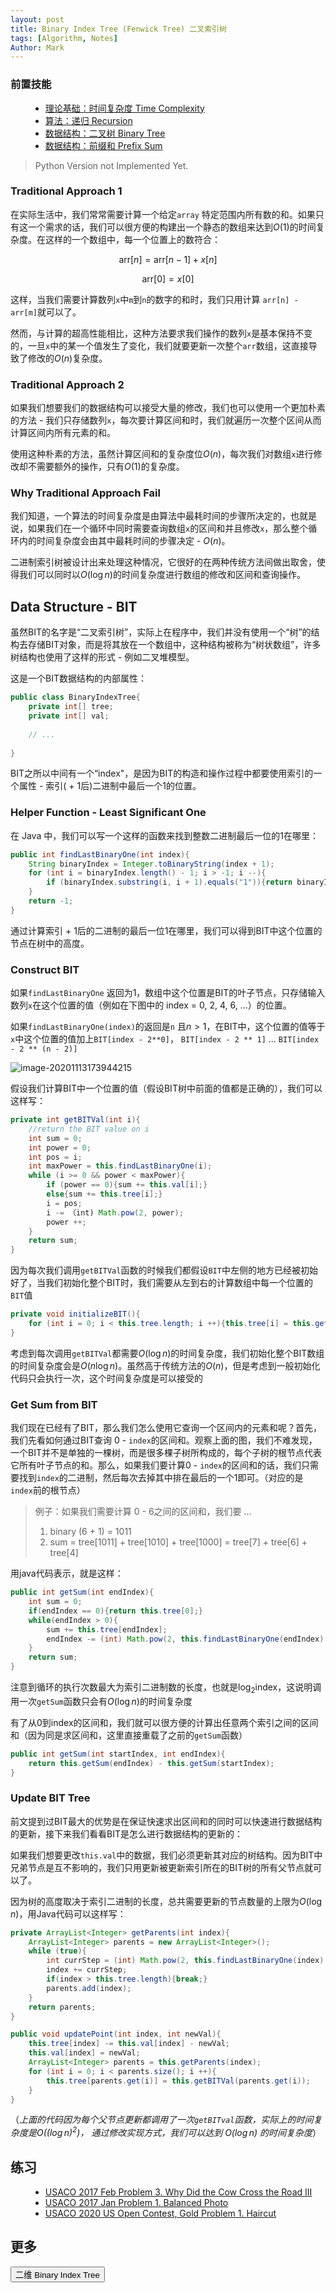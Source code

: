 ```yaml
---
layout: post
title: Binary Index Tree (Fenwick Tree) 二叉索引树
tags: [Algorithm, Notes]
Author: Mark
---
```


### 前置技能

<ul class="time-vertical" style="margin-left: 32px;">
    <li><online></online><a href="{{ site.baseurl }}/2021/03/02/Time-Complexity.html">理论基础：时间复杂度 Time Complexity</a></li>
    <li><offline></offline><a href="">算法：递归 Recursion</a></li>
    <li><offline></offline><a href="">数据结构：二叉树 Binary Tree</a></li>
    <li><offline></offline><a href="">数据结构：前缀和 Prefix Sum</a></li>
</ul>

> Python Version not Implemented Yet.


### Traditional Approach 1

在实际生活中，我们常常需要计算一个给定`array` 特定范围内所有数的和。如果只有这一个需求的话，我们可以很方便的构建出一个静态的数组来达到$O(1)$的时间复杂度。在这样的一个数组中，每一个位置上的数符合：


$$
\text{arr}[n] = \text{arr}[n - 1] + x[n]
$$

$$
\text{arr}[0] = x[0]
$$

这样，当我们需要计算数列`x`中`m`到`n`的数字的和时，我们只用计算 `arr[n] - arr[m]`就可以了。

然而，与计算的超高性能相比，这种方法要求我们操作的数列`x`是基本保持不变的，一旦`x`中的某一个值发生了变化，我们就要更新一次整个`arr`数组，这直接导致了修改的$O(n)$复杂度。

### Traditional Approach 2

如果我们想要我们的数据结构可以接受大量的修改，我们也可以使用一个更加朴素的方法 - 我们只存储数列`x`，每次要计算区间和时，我们就遍历一次整个区间从而计算区间内所有元素的和。

使用这种朴素的方法，虽然计算区间和的复杂度位$O(n)$，每次我们对数组`x`进行修改却不需要额外的操作，只有$O(1)$的复杂度。

### Why Traditional Approach Fail

我们知道，一个算法的时间复杂度是由算法中最耗时间的步骤所决定的，也就是说，如果我们在一个循环中同时需要查询数组`x`的区间和并且修改`x`，那么整个循环内的时间复杂度会由其中最耗时间的步骤决定 - $O(n)$。

二进制索引树被设计出来处理这种情况，它很好的在两种传统方法间做出取舍，使得我们可以同时以$O(\log{n})$的时间复杂度进行数组的修改和区间和查询操作。

## Data Structure - BIT

虽然BIT的名字是“二叉索引树”，实际上在程序中，我们并没有使用一个“树”的结构去存储BIT对象，而是将其放在一个数组中，这种结构被称为“树状数组”，许多树结构也使用了这样的形式 - 例如二叉堆模型。

这是一个BIT数据结构的内部属性：

```java
public class BinaryIndexTree{
    private int[] tree;
    private int[] val;
    
    // ...
    
}
```

BIT之所以中间有一个“index"，是因为BIT的构造和操作过程中都要使用索引的一个属性 - 索引( + 1后)二进制中最后一个1的位置。

### Helper Function - Least Significant One

在 Java 中，我们可以写一个这样的函数来找到整数二进制最后一位的1在哪里：

```java
public int findLastBinaryOne(int index){
    String binaryIndex = Integer.toBinaryString(index + 1);
    for (int i = binaryIndex.length() - 1; i > -1; i --){
        if (binaryIndex.substring(i, i + 1).equals("1")){return binaryIndex.length() - i;}
    }
    return -1;
}
```

通过计算索引 + 1后的二进制的最后一位1在哪里，我们可以得到BIT中这个位置的节点在树中的高度。

### Construct BIT

如果`findLastBinaryOne` 返回为1，数组中这个位置是BIT的叶子节点，只存储输入数列`x`在这个位置的值（例如在下图中的 index = 0, 2, 4, 6, ...）的位置。

如果`findLastBinaryOne(index)`的返回是`n` 且$n > 1$，在BIT中，这个位置的值等于`x`中这个位置的值加上`BIT[index - 2**0]`， `BIT[index - 2 ** 1]` ... `BIT[index - 2 ** (n - 2)]`

![image-20201113173944215](https://gitee.com/MarkYutianChen/mark-markdown-imagebed/raw/master/20210502162737.png)

假设我们计算BIT中一个位置的值（假设BIT树中前面的值都是正确的），我们可以这样写：

```java
private int getBITVal(int i){
    //return the BIT value on i
    int sum = 0;
    int power = 0;
    int pos = i;
    int maxPower = this.findLastBinaryOne(i);
    while (i >= 0 && power < maxPower){
        if (power == 0){sum += this.val[i];}
        else{sum += this.tree[i];}
        i = pos;
        i -= （int) Math.pow(2, power);
        power ++;
    }
    return sum;
}
```

因为每次我们调用`getBITVal`函数的时候我们都假设`BIT`中左侧的地方已经被初始好了，当我们初始化整个BIT时，我们需要从左到右的计算数组中每一个位置的 `BIT`值

```java
private void initializeBIT(){
    for (int i = 0; i < this.tree.length; i ++){this.tree[i] = this.getBITVal(i);}
}
```

考虑到每次调用`getBITVal`都需要$O(\log{n})$的时间复杂度，我们初始化整个BIT数组的时间复杂度会是$O(n \log{n})$。虽然高于传统方法的$O(n)$，但是考虑到一般初始化代码只会执行一次，这个时间复杂度是可以接受的

### Get Sum from BIT

我们现在已经有了BIT，那么我们怎么使用它查询一个区间内的元素和呢？首先，我们先看如何通过BIT查询 0 - `index`的区间和。观察上面的图，我们不难发现，一个BIT并不是单独的一棵树，而是很多棵子树所构成的，每个子树的根节点代表它所有叶子节点的和。那么，如果我们要计算0 - `index`的区间和的话，我们只需要找到`index`的二进制，然后每次去掉其中排在最后的一个1即可。（对应的是`index`前的根节点）

> 例子：如果我们需要计算 0 - 6之间的区间和，我们要 ...
>
> 1. binary (6 + 1)  = 1011
> 2. sum = tree[1011] + tree[1010] + tree[1000] = tree[7] + tree[6] + tree[4]

用java代码表示，就是这样：

```java
public int getSum(int endIndex){
    int sum = 0;
    if(endIndex == 0){return this.tree[0];}
    while(endIndex > 0){
        sum += this.tree[endIndex];
        endIndex -= (int) Math.pow(2, this.findLastBinaryOne(endIndex) - 1);
    }
    return sum;
}
```

注意到循环的执行次数最大为索引二进制数的长度，也就是$\log_2{\text{index}}$，这说明调用一次`getSum`函数只会有$O(\log{n})$的时间复杂度

有了从0到index的区间和，我们就可以很方便的计算出任意两个索引之间的区间和（因为同是求区间和，这里直接重载了之前的`getSum`函数）

```java
public int getSum(int startIndex, int endIndex){
    return this.getSum(endIndex) - this.getSum(startIndex);
}
```

### Update BIT Tree

前文提到过BIT最大的优势是在保证快速求出区间和的同时可以快速进行数据结构的更新，接下来我们看看BIT是怎么进行数据结构的更新的：

如果我们想要更改`this.val`中的数据，我们必须更新其对应的树结构。因为BIT中兄弟节点是互不影响的，我们只用更新被更新索引所在的BIT树的所有父节点就可以了。

因为树的高度取决于索引二进制的长度，总共需要更新的节点数量的上限为$O(\log{n})$，用Java代码可以这样写：

```java
private ArrayList<Integer> getParents(int index){
    ArrayList<Integer> parents = new ArrayList<Integer>();
    while (true){
        int currStep = (int) Math.pow(2, this.findLastBinaryOne(index) - 1);
        index += currStep;
        if(index > this.tree.length){break;}
        parents.add(index);
    }
    return parents;
}

public void updatePoint(int index, int newVal){
    this.tree[index] -= this.val[index] - newVal;
    this.val[index] = newVal;
    ArrayList<Integer> parents = this.getParents(index);
    for (int i = 0; i < parents.size(); i ++){
        this.tree[parents.get(i)] = this.getBITVal(parents.get(i));
    }
}
```

（*上面的代码因为每个父节点更新都调用了一次`getBITval`函数，实际上的时间复杂度是$O((\log{n})^2)$， 通过修改实现方式，我们可以达到 $O(\log{n})$ 的时间复杂度*）

## 练习

<ul class="time-vertical" style="margin-left: 32px;">
    <li><online></online><a href="http://usaco.org/index.php?page=viewproblem2&cpid=719">USACO 2017 Feb Problem 3. Why Did the Cow Cross the Road III</a></li>
    <li><online></online><a href="http://usaco.org/index.php?page=viewproblem2&cpid=693">USACO 2017 Jan Problem 1. Balanced Photo</a></li>
    <li><online></online><a href="http://www.usaco.org/index.php?page=viewproblem2&cpid=1041">USACO 2020 US Open Contest, Gold Problem 1. Haircut</a></li>
</ul>

## 更多

<button class="main-button" onclick="window.location.href='https://www.geeksforgeeks.org/two-dimensional-binary-indexed-tree-or-fenwick-tree/'">二维 Binary Index Tree</button>
